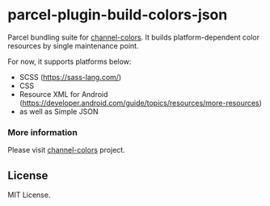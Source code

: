 # parcel-plugin-build-colors-json
Parcel bundling suite for [channel-colors](https://github.com/zoyi/channel-colors). It builds platform-dependent color resources by single maintenance point.

For now, it supports platforms below:
- SCSS (https://sass-lang.com/)
- CSS
- Resource XML for Android (https://developer.android.com/guide/topics/resources/more-resources)
- as well as Simple JSON

### More information
Please visit [channel-colors](https://github.com/zoyi/channel-colors) project.

## License
MIT License.
